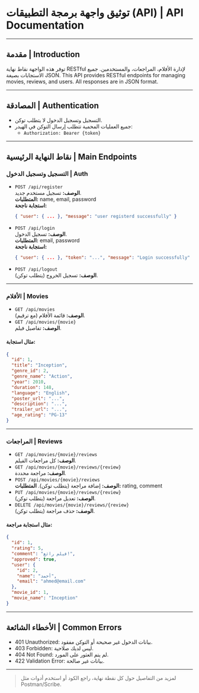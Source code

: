 # توثيق واجهة برمجة التطبيقات (API) | API Documentation

---

## مقدمة | Introduction

توفر هذه الواجهة نقاط نهاية RESTful لإدارة الأفلام، المراجعات، والمستخدمين. جميع الاستجابات بصيغة JSON.
This API provides RESTful endpoints for managing movies, reviews, and users. All responses are in JSON format.

---

## المصادقة | Authentication

- التسجيل وتسجيل الدخول لا يتطلب توكن.
- جميع العمليات المحمية تتطلب إرسال التوكن في الهيدر:
  - `Authorization: Bearer {token}`

---

## نقاط النهاية الرئيسية | Main Endpoints

### التسجيل وتسجيل الدخول | Auth
- `POST /api/register`  
  **الوصف:** تسجيل مستخدم جديد.  
  **المتطلبات:** name, email, password  
  **استجابة ناجحة:**
  ```json
  { "user": { ... }, "message": "user registerd successfully" }
  ```
- `POST /api/login`  
  **الوصف:** تسجيل الدخول.  
  **المتطلبات:** email, password  
  **استجابة ناجحة:**
  ```json
  { "user": { ... }, "token": "...", "message": "Login successfully" }
  ```
- `POST /api/logout`  
  **الوصف:** تسجيل الخروج (يتطلب توكن).

---

### الأفلام | Movies
- `GET /api/movies`  
  **الوصف:** قائمة الأفلام (مع ترقيم).
- `GET /api/movies/{movie}`  
  **الوصف:** تفاصيل فيلم.

#### مثال استجابة:
```json
{
  "id": 1,
  "title": "Inception",
  "genre_id": 2,
  "genre_name": "Action",
  "year": 2010,
  "duration": 148,
  "language": "English",
  "poster_url": "...",
  "description": "...",
  "trailer_url": "...",
  "age_rating": "PG-13"
}
```

---

### المراجعات | Reviews
- `GET /api/movies/{movie}/reviews`  
  **الوصف:** كل مراجعات الفيلم.
- `GET /api/movies/{movie}/reviews/{review}`  
  **الوصف:** مراجعة محددة.
- `POST /api/movies/{movie}/reviews`  
  **الوصف:** إضافة مراجعة (يتطلب توكن).
  **المتطلبات:** rating, comment
- `PUT /api/movies/{movie}/reviews/{review}`  
  **الوصف:** تعديل مراجعة (يتطلب توكن).
- `DELETE /api/movies/{movie}/reviews/{review}`  
  **الوصف:** حذف مراجعة (يتطلب توكن).

#### مثال استجابة مراجعة:
```json
{
  "id": 1,
  "rating": 5,
  "comment": "فيلم رائع!",
  "approved": true,
  "user": {
    "id": 2,
    "name": "أحمد",
    "email": "ahmed@email.com"
  },
  "movie_id": 1,
  "movie_name": "Inception"
}
```

---

## الأخطاء الشائعة | Common Errors
- 401 Unauthorized: بيانات الدخول غير صحيحة أو التوكن مفقود.
- 403 Forbidden: ليس لديك صلاحية.
- 404 Not Found: لم يتم العثور على المورد.
- 422 Validation Error: بيانات غير صالحة.

---

> لمزيد من التفاصيل حول كل نقطة نهاية، راجع الكود أو استخدم أدوات مثل Postman/Scribe.